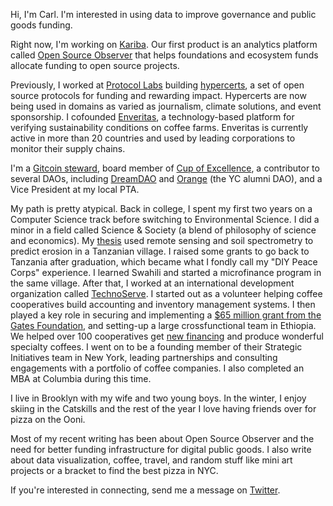 Hi, I'm Carl. I'm interested in using data to improve governance and public goods funding.

Right now, I'm working on [Kariba](https://www.karibalabs.co/). Our first product is an analytics platform called [Open Source Observer](https://www.opensource.observer) that helps foundations and ecosystem funds allocate funding to open source projects. 

Previously, I worked at [Protocol Labs](https://protocol.ai) building [hypercerts](https://hypercerts.org), a set of open source protocols for funding and rewarding impact. Hypercerts are now being used in domains as varied as journalism, climate solutions, and event sponsorship. I cofounded [Enveritas](https://enveritas.org), a technology-based platform for verifying sustainability conditions on coffee farms. Enveritas is currently active in more than 20 countries and used by leading corporations to monitor their supply chains.

I'm a [Gitcoin steward](https://go.gitcoin.co/blog/introducing-the-community-stewards-program), board member of [Cup of Excellence](https://cupofexcellence.org/), a contributor to several DAOs, including [DreamDAO](https://www.dreamdao.xyz/) and [Orange](https://www.orangedao.xyz/) (the YC alumni DAO), and a Vice President at my local PTA. 

My path is pretty atypical. Back in college, I spent my first two years on a Computer Science track before switching to Environmental Science. I did a minor in a field called Science & Society (a blend of philosophy of science and economics). My [thesis](https://www.researchgate.net/publication/253841943_Estimating_Soil_Loss_Using_ASTER_and_Diffuse_Reflectance_Spectrometry_a_Case_Study_of_the_Village_of_Kambi_ya_Simba_in_Northern_Tanzania's_Rift_Valley_Highlands) used remote sensing and soil spectrometry to predict erosion in a Tanzanian village. I raised some grants to go back to Tanzania after graduation, which became what I fondly call my "DIY Peace Corps" experience. I learned Swahili and started a microfinance program in the same village. After that, I worked at an international development organization called [TechnoServe](https://www.technoserve.org/). I started out as a volunteer helping coffee cooperatives build accounting and inventory management systems. I then played a key role in securing and implementing a [$65 million grant from the Gates Foundation](https://www.technoserve.org/our-work/projects/coffee-initiative/), and setting-up a large crossfunctional team in Ethiopia. We helped over 100 cooperatives get [new financing](https://pressroom.ifc.org/all/pages/PressDetail.aspx?ID=22203) and produce wonderful specialty coffees. I went on to be a founding member of their Strategic Initiatives team in New York, leading partnerships and consulting engagements with a portfolio of coffee companies. I also completed an MBA at Columbia during this time.

I live in Brooklyn with my wife and two young boys. In the winter, I enjoy skiing in the Catskills and the rest of the year I love having friends over for pizza on the Ooni.

Most of my recent writing has been about Open Source Observer and the need for better funding infrastructure for digital public goods. I also write about data visualization, coffee, travel, and random stuff like mini art projects or a bracket to find the best pizza in NYC.

If you're interested in connecting, send me a message on [Twitter](https://twitter.com/carl_cervone).